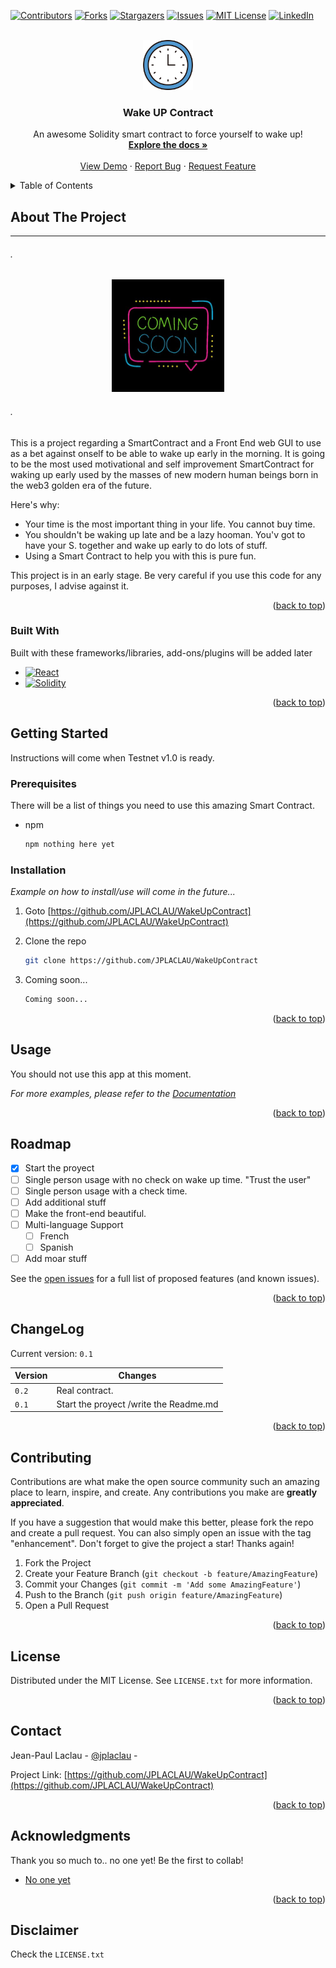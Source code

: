 <a name="readme-top"></a>

[![Contributors][contributors-shield]][contributors-url]
[![Forks][forks-shield]][forks-url]
[![Stargazers][stars-shield]][stars-url]
[![Issues][issues-shield]][issues-url]
[![MIT License][license-shield]][license-url]
[![LinkedIn][linkedin-shield]][linkedin-url]

<!-- PROJECT LOGO -->
<br />
<div align="center">
  <a href="https://github.com/JPLACLAU/WakeUpContract">
    <img src="images/clock-svgrepo-com.svg" alt="Logo" width="80" height="80">
  </a>

  <h3 align="center">Wake UP Contract</h3>

  <p align="center">
    An awesome Solidity smart contract to force yourself to wake up!
    <br />
    <a href="https://github.com/JPLACLAU/WakeUpContract"><strong>Explore the docs »</strong></a>
    <br />
    <br />
    <a href="https://github.com/JPLACLAU/WakeUpContract">View Demo</a>
    ·
    <a href="https://github.com/JPLACLAU/WakeUpContract/issues">Report Bug</a>
    ·
    <a href="https://github.com/JPLACLAU/WakeUpContract/issues">Request Feature</a>
  </p>
</div>

<!-- TABLE OF CONTENTS -->
<details>
  <summary>Table of Contents</summary>
  <ol>
    <li>
      <a href="#about-the-project">About The Project</a>
      <ul>
        <li><a href="#built-with">Built With</a></li>
      </ul>
    </li>
    <li>
      <a href="#getting-started">Getting Started</a>
      <ul>
        <li><a href="#prerequisites">Prerequisites</a></li>
        <li><a href="#installation">Installation</a></li>
      </ul>
    </li>
    <li><a href="#usage">Usage</a></li>
    <li><a href="#roadmap">Roadmap</a></li>
    <li><a href="#changelog">ChangeLog</a></li>
    <li><a href="#contributing">Contributing</a></li>
    <li><a href="#license">License</a></li>
    <li><a href="#contact">Contact</a></li>
    <li><a href="#acknowledgments">Acknowledgments</a></li>  
  </ol>  
</details>  
  
<!-- ABOUT THE PROJECT -->

## About The Project

---

###### _._

  <div align="center">

  <a href="https://github.com/JPLACLAU/WakeUpContract">  
    <img src="images/400x400.jpg" alt="Wake UP Contract"    width="180" height="180">

  </a>  
    
  </div>

###### _._

This is a project regarding a SmartContract and a Front End web GUI to use as a bet against onself to be able to wake up early in the morning. It is going to be the most used motivational and self improvement SmartContract for waking up early used by the masses of new modern human beings born in the web3 golden era of the future.

Here's why:

- Your time is the most important thing in your life. You cannot buy time.
- You shouldn't be waking up late and be a lazy hooman. You'v got to have your S. together and wake up early to do lots of stuff.
- Using a Smart Contract to help you with this is pure fun.

This project is in an early stage.
Be very careful if you use this code for any purposes, I advise against it.

<p align="right">(<a href="#readme-top">back to top</a>)</p>

### Built With

Built with these frameworks/libraries, add-ons/plugins will be added later

- [![React][react.js]][react-url]
- [![Solidity][soliditylang.org]][soliditylang-url]

<p align="right">(<a href="#readme-top">back to top</a>)</p>

<!-- GETTING STARTED -->

## Getting Started

Instructions will come when Testnet v1.0 is ready.

### Prerequisites

There will be a list of things you need to use this amazing Smart Contract.

- npm

  ```sh
  npm nothing here yet
  ```

### Installation

_Example on how to install/use will come in the future..._

1. Goto [https://github.com/JPLACLAU/WakeUpContract](https://github.com/JPLACLAU/WakeUpContract)
2. Clone the repo

   ```sh
   git clone https://github.com/JPLACLAU/WakeUpContract
   ```

3. Coming soon...
   ```sh
   Coming soon...
   ```

<p align="right">(<a href="#readme-top">back to top</a>)</p>

<!-- USAGE EXAMPLES -->

## Usage

You should not use this app at this moment.

_For more examples, please refer to the [Documentation](https://github.com/JPLACLAU/WakeUpContract)_

<p align="right">(<a href="#readme-top">back to top</a>)</p>

<!-- ROADMAP -->

## Roadmap

- [x] Start the proyect
- [ ] Single person usage with no check on wake up time. "Trust the user"
- [ ] Single person usage with a check time.
- [ ] Add additional stuff
- [ ] Make the front-end beautiful.
- [ ] Multi-language Support
  - [ ] French
  - [ ] Spanish
- [ ] Add moar stuff

See the [open issues](https://github.com/JPLACLAU/WakeUpContract/issues) for a full list of proposed features (and known issues).

<p align="right">(<a href="#readme-top">back to top</a>)</p>

<!-- CHANGELOG -->

## ChangeLog

Current version: `0.1`

| Version | Changes                                |
| ------- | -------------------------------------- |
| `0.2`   | Real contract.                         |
| `0.1`   | Start the proyect /write the Readme.md |

<p align="right">(<a href="#readme-top">back to top</a>)</p>

<!-- CONTRIBUTING -->

## Contributing

Contributions are what make the open source community such an amazing place to learn, inspire, and create. Any contributions you make are **greatly appreciated**.

If you have a suggestion that would make this better, please fork the repo and create a pull request. You can also simply open an issue with the tag "enhancement".
Don't forget to give the project a star! Thanks again!

1. Fork the Project
2. Create your Feature Branch (`git checkout -b feature/AmazingFeature`)
3. Commit your Changes (`git commit -m 'Add some AmazingFeature'`)
4. Push to the Branch (`git push origin feature/AmazingFeature`)
5. Open a Pull Request

<p align="right">(<a href="#readme-top">back to top</a>)</p>

<!-- LICENSE -->

## License

Distributed under the MIT License. See `LICENSE.txt` for more information.

<p align="right">(<a href="#readme-top">back to top</a>)</p>

<!-- CONTACT -->

## Contact

Jean-Paul Laclau - [@jplaclau](https://www.linkedin.com/in/jplaclau/) -

Project Link: [https://github.com/JPLACLAU/WakeUpContract](https://github.com/JPLACLAU/WakeUpContract)

<p align="right">(<a href="#readme-top">back to top</a>)</p>

<!-- ACKNOWLEDGMENTS -->

## Acknowledgments

Thank you so much to.. no one yet! Be the first to collab!

- [No one yet](https://no-one.com)

<p align="right">(<a href="#readme-top">back to top</a>)</p>

## Disclaimer

Check the `LICENSE.txt`

<!-- MARKDOWN LINKS & IMAGES -->
<!-- Thank you so much Othneildrew for this amazing Readme template -->
<!-- https://github.com/JPLACLAU/WakeUpContract/blob/master/README.md -->
<!-- https://www.markdownguide.org/basic-syntax/#reference-style-links -->

[contributors-shield]: https://img.shields.io/github/contributors/JPLACLAU/Best-README-Template.svg?style=for-the-badge
[contributors-url]: https://github.com/JPLACLAU/WakeUpContract/graphs/contributors
[forks-shield]: https://img.shields.io/github/forks/JPLACLAU/Best-README-Template.svg?style=for-the-badge
[forks-url]: https://github.com/JPLACLAU/WakeUpContract/network/members
[stars-shield]: https://img.shields.io/github/stars/JPLACLAU/Best-README-Template.svg?style=for-the-badge
[stars-url]: https://github.com/JPLACLAU/WakeUpContract/stargazers
[issues-shield]: https://img.shields.io/github/issues/JPLACLAU/Best-README-Template.svg?style=for-the-badge
[issues-url]: https://github.com/JPLACLAU/WakeUpContract/issues
[license-shield]: https://img.shields.io/github/license/JPLACLAU/Best-README-Template.svg?style=for-the-badge
[license-url]: https://github.com/JPLACLAU/WakeUpContract/blob/master/LICENSE.txt
[linkedin-shield]: https://img.shields.io/badge/-LinkedIn-black.svg?style=for-the-badge&logo=linkedin&colorB=555
[linkedin-url]: https://linkedin.com/in/jplaclau
[product-screenshot]: images/screenshot.png
[next.js]: https://img.shields.io/badge/next.js-000000?style=for-the-badge&logo=nextdotjs&logoColor=white
[next-url]: https://nextjs.org/
[react.js]: https://img.shields.io/badge/React-20232A?style=for-the-badge&logo=react&logoColor=61DAFB
[react-url]: https://reactjs.org/
[vue.js]: https://img.shields.io/badge/Vue.js-35495E?style=for-the-badge&logo=vuedotjs&logoColor=4FC08D
[vue-url]: https://vuejs.org/
[angular.io]: https://img.shields.io/badge/Angular-DD0031?style=for-the-badge&logo=angular&logoColor=white
[angular-url]: https://angular.io/
[svelte.dev]: https://img.shields.io/badge/Svelte-4A4A55?style=for-the-badge&logo=svelte&logoColor=FF3E00
[svelte-url]: https://svelte.dev/
[laravel.com]: https://img.shields.io/badge/Laravel-FF2D20?style=for-the-badge&logo=laravel&logoColor=white
[laravel-url]: https://laravel.com
[bootstrap.com]: https://img.shields.io/badge/Bootstrap-563D7C?style=for-the-badge&logo=bootstrap&logoColor=white
[bootstrap-url]: https://getbootstrap.com
[jquery.com]: https://img.shields.io/badge/jQuery-0769AD?style=for-the-badge&logo=jquery&logoColor=white
[jquery-url]: https://jquery.com
[soliditylang.org]: https://img.shields.io/badge/Solidity-0769AD?style=for-the-badge&logo=Solidity&logoColor=white
[soliditylang-url]: https://soliditylang.org
